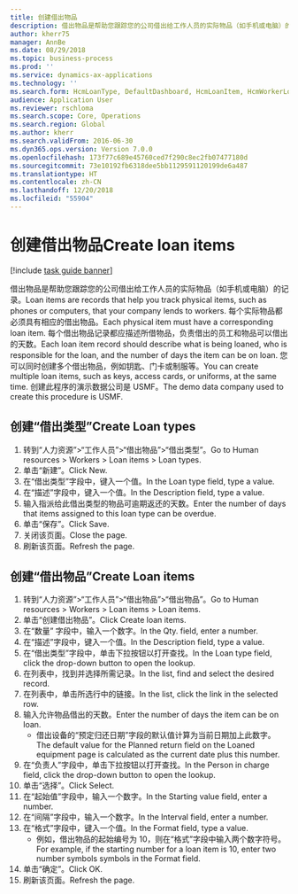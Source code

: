 ```yaml
---
title: 创建借出物品
description: 借出物品是帮助您跟踪您的公司借出给工作人员的实际物品（如手机或电脑）的记录。
author: kherr75
manager: AnnBe
ms.date: 08/29/2018
ms.topic: business-process
ms.prod: ''
ms.service: dynamics-ax-applications
ms.technology: ''
ms.search.form: HcmLoanType, DefaultDashboard, HcmLoanItem, HcmWorkerLookUp
audience: Application User
ms.reviewer: rschloma
ms.search.scope: Core, Operations
ms.search.region: Global
ms.author: kherr
ms.search.validFrom: 2016-06-30
ms.dyn365.ops.version: Version 7.0.0
ms.openlocfilehash: 173f77c689e45760ced7f290c8ec2fb07477180d
ms.sourcegitcommit: 73e10192fb6318dee5bb1129591120199de6a487
ms.translationtype: HT
ms.contentlocale: zh-CN
ms.lasthandoff: 12/20/2018
ms.locfileid: "55904"
---
```

# <a name="create-loan-items"></a><span data-ttu-id="fc31f-103">创建借出物品</span><span class="sxs-lookup"><span data-stu-id="fc31f-103">Create loan items</span></span>

[!include [task guide banner](../../includes/task-guide-banner.md)]

<span data-ttu-id="fc31f-104">借出物品是帮助您跟踪您的公司借出给工作人员的实际物品（如手机或电脑）的记录。</span><span class="sxs-lookup"><span data-stu-id="fc31f-104">Loan items are records that help you track physical items, such as phones or computers, that your company lends to workers.</span></span> <span data-ttu-id="fc31f-105">每个实际物品都必须具有相应的借出物品。</span><span class="sxs-lookup"><span data-stu-id="fc31f-105">Each physical item must have a corresponding loan item.</span></span> <span data-ttu-id="fc31f-106">每个借出物品记录都应描述所借物品，负责借出的员工和物品可以借出的天数。</span><span class="sxs-lookup"><span data-stu-id="fc31f-106">Each loan item record should describe what is being loaned, who is responsible for the loan, and the number of days the item can be on loan.</span></span> <span data-ttu-id="fc31f-107">您可以同时创建多个借出物品，例如钥匙、门卡或制服等。</span><span class="sxs-lookup"><span data-stu-id="fc31f-107">You can create multiple loan items, such as keys, access cards, or uniforms, at the same time.</span></span> <span data-ttu-id="fc31f-108">创建此程序的演示数据公司是 USMF。</span><span class="sxs-lookup"><span data-stu-id="fc31f-108">The demo data company used to create this procedure is USMF.</span></span>


## <a name="create-loan-types"></a><span data-ttu-id="fc31f-109">创建“借出类型”</span><span class="sxs-lookup"><span data-stu-id="fc31f-109">Create Loan types</span></span>
1. <span data-ttu-id="fc31f-110">转到“人力资源”>“工作人员”>“借出物品”>“借出类型”。</span><span class="sxs-lookup"><span data-stu-id="fc31f-110">Go to Human resources > Workers > Loan items > Loan types.</span></span>
2. <span data-ttu-id="fc31f-111">单击“新建”。</span><span class="sxs-lookup"><span data-stu-id="fc31f-111">Click New.</span></span>
3. <span data-ttu-id="fc31f-112">在“借出类型”字段中，键入一个值。</span><span class="sxs-lookup"><span data-stu-id="fc31f-112">In the Loan type field, type a value.</span></span>
4. <span data-ttu-id="fc31f-113">在“描述”字段中，键入一个值。</span><span class="sxs-lookup"><span data-stu-id="fc31f-113">In the Description field, type a value.</span></span>
5. <span data-ttu-id="fc31f-114">输入指派给此借出类型的物品可逾期返还的天数。</span><span class="sxs-lookup"><span data-stu-id="fc31f-114">Enter the number of days that items assigned to this loan type can be overdue.</span></span> 
6. <span data-ttu-id="fc31f-115">单击“保存”。</span><span class="sxs-lookup"><span data-stu-id="fc31f-115">Click Save.</span></span>
7. <span data-ttu-id="fc31f-116">关闭该页面。</span><span class="sxs-lookup"><span data-stu-id="fc31f-116">Close the page.</span></span>
8. <span data-ttu-id="fc31f-117">刷新该页面。</span><span class="sxs-lookup"><span data-stu-id="fc31f-117">Refresh the page.</span></span>

## <a name="create-loan-items"></a><span data-ttu-id="fc31f-118">创建“借出物品”</span><span class="sxs-lookup"><span data-stu-id="fc31f-118">Create Loan items</span></span>
1. <span data-ttu-id="fc31f-119">转到“人力资源”>“工作人员”>“借出物品”>“借出物品”。</span><span class="sxs-lookup"><span data-stu-id="fc31f-119">Go to Human resources > Workers > Loan items > Loan items.</span></span>
2. <span data-ttu-id="fc31f-120">单击“创建借出物品”。</span><span class="sxs-lookup"><span data-stu-id="fc31f-120">Click Create loan items.</span></span>
3. <span data-ttu-id="fc31f-121">在“数量” 字段中，输入一个数字。</span><span class="sxs-lookup"><span data-stu-id="fc31f-121">In the Qty. field, enter a number.</span></span>
4. <span data-ttu-id="fc31f-122">在“描述”字段中，键入一个值。</span><span class="sxs-lookup"><span data-stu-id="fc31f-122">In the Description field, type a value.</span></span>
5. <span data-ttu-id="fc31f-123">在“借出类型”字段中，单击下拉按钮以打开查找。</span><span class="sxs-lookup"><span data-stu-id="fc31f-123">In the Loan type field, click the drop-down button to open the lookup.</span></span>
6. <span data-ttu-id="fc31f-124">在列表中，找到并选择所需记录。</span><span class="sxs-lookup"><span data-stu-id="fc31f-124">In the list, find and select the desired record.</span></span>
7. <span data-ttu-id="fc31f-125">在列表中，单击所选行中的链接。</span><span class="sxs-lookup"><span data-stu-id="fc31f-125">In the list, click the link in the selected row.</span></span>
8. <span data-ttu-id="fc31f-126">输入允许物品借出的天数。</span><span class="sxs-lookup"><span data-stu-id="fc31f-126">Enter the number of days the item can be on loan.</span></span>
    * <span data-ttu-id="fc31f-127">借出设备的“预定归还日期”字段的默认值计算为当前日期加上此数字。</span><span class="sxs-lookup"><span data-stu-id="fc31f-127">The default value for the Planned return field on the Loaned equipment page is calculated as the current date plus this number.</span></span>  
9. <span data-ttu-id="fc31f-128">在“负责人”字段中，单击下拉按钮以打开查找。</span><span class="sxs-lookup"><span data-stu-id="fc31f-128">In the Person in charge field, click the drop-down button to open the lookup.</span></span>
10. <span data-ttu-id="fc31f-129">单击“选择”。</span><span class="sxs-lookup"><span data-stu-id="fc31f-129">Click Select.</span></span>
11. <span data-ttu-id="fc31f-130">在“起始值”字段中，输入一个数字。</span><span class="sxs-lookup"><span data-stu-id="fc31f-130">In the Starting value field, enter a number.</span></span>
12. <span data-ttu-id="fc31f-131">在“间隔”字段中，输入一个数字。</span><span class="sxs-lookup"><span data-stu-id="fc31f-131">In the Interval field, enter a number.</span></span>
13. <span data-ttu-id="fc31f-132">在“格式”字段中，键入一个值。</span><span class="sxs-lookup"><span data-stu-id="fc31f-132">In the Format field, type a value.</span></span>
    * <span data-ttu-id="fc31f-133">例如，借出物品的起始编号为 10，则在“格式”字段中输入两个数字符号。</span><span class="sxs-lookup"><span data-stu-id="fc31f-133">For example, if the starting number for a loan item is 10, enter two number symbols symbols in the Format field.</span></span>  
14. <span data-ttu-id="fc31f-134">单击“确定”。</span><span class="sxs-lookup"><span data-stu-id="fc31f-134">Click OK.</span></span>
15. <span data-ttu-id="fc31f-135">刷新该页面。</span><span class="sxs-lookup"><span data-stu-id="fc31f-135">Refresh the page.</span></span>

